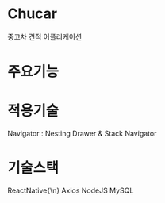 # Chucar
중고차 견적 어플리케이션

# 주요기능

# 적용기술

Navigator : Nesting Drawer & Stack Navigator

# 기술스택

ReactNative{\n}
Axios
NodeJS
MySQL
